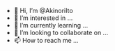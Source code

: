 - 👋 Hi, I’m @AkinoriIto
- 👀 I’m interested in ...
- 🌱 I’m currently learning ...
- 💞️ I’m looking to collaborate on ...
- 📫 How to reach me ...

<!---
AkinoriIto/AkinoriIto is a ✨ special ✨ repository because its `README.md` (this file) appears on your GitHub profile.
You can click the Preview link to take a look at your changes.
--->
